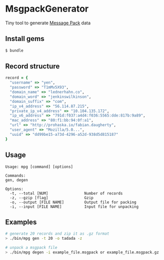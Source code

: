 # MsgpackGenerator
Tiny tool to generate [Message Pack](https://msgpack.org/) data

## Install gems
```bash
$ bundle
```

## Record structure
```ruby
record = {
  "username" => "yen",
  "password" => "T1mMv5X93",
  "domain_name" => "lednerhahn.co",
  "domain_word" => "jenkinswilkinson",
  "domain_suffix" => "com",
  "ip_v4_address" => "56.114.87.215",
  "private_ip_v4_address" => "10.104.135.172",
  "ip_v6_address" => "791d:f037:a4d4:f036:5565:dde:817b:9a89",
  "mac_address" => "80:f1:bb:94:0f:a1",
  "url" => "http://prohaska.io/fabian.daugherty",
  "user_agent" => "Mozilla/5.0...",
  "uuid" => "dd99be15-a73d-4296-a52d-938d5d815187"
}
```

## Usage

```
Usage: mpg [command] [options]

Commands:
gen, degen

Options:
  -t, --total [NUM]                Number of records
  -z, --gzip [flag]                Gzip
  -o, --output [FILE NAME]         Output file for packing
  -i, --input [FILE NAME]          Input file for unpacking
```

## Examples
```bash
# generate 20 records and zip it as .gz format
> ./bin/mpg gen -t 20 -o tadada -z
```

```bash
# unpack a msgpack file
> ./bin/mpg degen -i example_file.msgpack or example_file.msgpack.gz
```

